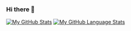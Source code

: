 ### Hi there 👋

<!--
**grimeo/grimeo** is a ✨ _special_ ✨ repository because its `README.md` (this file) appears on your GitHub profile.

Here are some ideas to get you started:

- 🔭 I’m currently working on ...
- 🌱 I’m currently learning ...
- 👯 I’m looking to collaborate on ...
- 🤔 I’m looking for help with ...
- 💬 Ask me about ...
- 📫 How to reach me: ...
- 😄 Pronouns: ...
- ⚡ Fun fact: ...
-->
[![My GitHub Stats](https://github-readme-stats.vercel.app/api/?username=grimeo&count_private=true&theme=tokyonight&showicons=true)]()
[![My GitHub Language Stats](https://github-readme-stats.vercel.app/api/top-langs/?username=grimeo&langs_count=5&theme=tokyonight)]()
